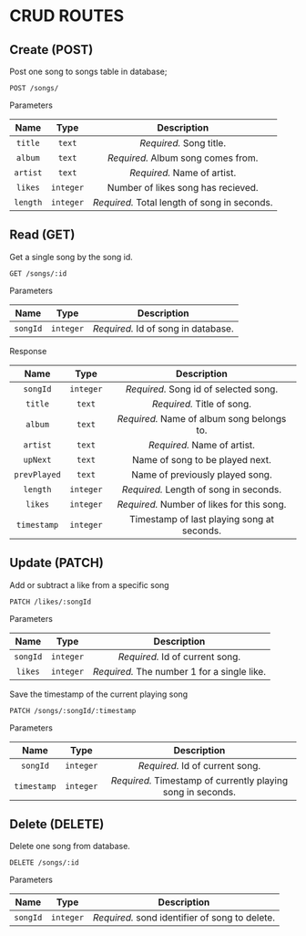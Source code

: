 # CRUD ROUTES

## Create (POST)

Post one song to songs table in database;

`POST /songs/`

Parameters

| Name | Type | Description |
|:----:|:----:|:----:|
| `title` | `text` | *Required.* Song title. |
| `album` | `text` | *Required.* Album song comes from. |
| `artist` | `text` | *Required.* Name of artist. |
| `likes` | `integer` | Number of likes song has recieved. |
| `length` | `integer` | *Required.* Total length of song in seconds. |


## Read (GET)

Get a single song by the song id.

`GET /songs/:id`

Parameters

| Name | Type | Description |
|:----:|:----:|:----:|
| `songId` | `integer` | *Required.* Id of song in database. |

Response

| Name | Type | Description |
|:----:|:----:|:----:|
| `songId` | `integer` | *Required.* Song id of selected song. |
| `title` | `text` | *Required.* Title of song. |
| `album` | `text` | *Required.* Name of album song belongs to. |
| `artist` | `text` | *Required.* Name of artist. |
| `upNext` | `text` | Name of song to be played next. |
| `prevPlayed` | `text` | Name of previously played song. |
| `length` | `integer` | *Required.* Length of song in seconds. |
| `likes` | `integer` | *Required.* Number of likes for this song. |
| `timestamp` | `integer` | Timestamp of last playing song at seconds. |

## Update (PATCH)

Add or subtract a like from a specific song

`PATCH /likes/:songId`

Parameters

| Name | Type | Description |
|:----:|:----:|:----:|
| `songId` | `integer` | *Required.* Id of current song. |
| `likes` | `integer` | *Required.* The number 1 for a single like. |

Save the timestamp of the current playing song

`PATCH /songs/:songId/:timestamp`

Parameters

| Name | Type | Description |
|:----:|:----:|:----:|
| `songId` | `integer` | *Required.* Id of current song. |
| `timestamp` | `integer` | *Required.* Timestamp of currently playing song in seconds. |

## Delete (DELETE)

Delete one song from database.

`DELETE /songs/:id`

Parameters

| Name | Type | Description |
|:----:|:----:|:----:|
| `songId` | `integer` | *Required.* sond identifier of song to delete. |
